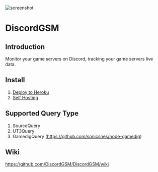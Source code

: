 ![screenshot](https://github.com/BattlefieldDuck/DiscordGSM/raw/master/images/v1.2.1.png)

# DiscordGSM

## Introduction
Monitor your game servers on Discord, tracking your game servers live data.

## Install
1. [Deploy to Heroku](https://github.com/BattlefieldDuck/DiscordGSM/wiki/Install-%E2%80%93-Deploy-to-Heroku)
2. [Self Hosting](https://github.com/BattlefieldDuck/DiscordGSM/wiki/Install-%E2%80%93-Self-Hosting)

## Supported Query Type
1. SourceQuery
2. UT3Query
3. GamedigQuery (<https://github.com/sonicsnes/node-gamedig>)

## Wiki
<https://github.com/DiscordGSM/DiscordGSM/wiki>
